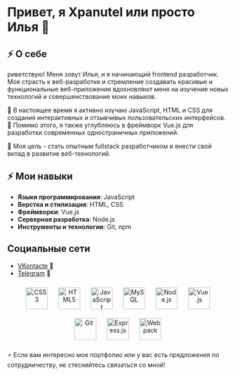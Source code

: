 # Привет, я Xpanutel или просто Илья 👋

## ⚡ О себе
риветствую! Меня зовут Илья, и я начинающий frontend разработчик. 
Моя страсть к веб-разработке и стремление создавать красивые и функциональные веб-приложения вдохновляют меня на изучение новых технологий и совершенствование моих навыков.

🌱 В настоящее время я активно изучаю JavaScript, HTML и CSS для создания интерактивных и отзывчивых пользовательских интерфейсов. 
🌱 Помимо этого, я также углубляюсь в фреймворк Vue.js для разработки современных одностраничных приложений.

🚀 Моя цель - стать опытным fullstack разработчиком и внести свой вклад в развитие веб-технологий.

## ⚡ Мои навыки
- **Языки программирования**: JavaScript
- **Верстка и стилизация**: HTML, CSS
- **Фреймворки**: Vue.js
- **Серверная разработка**: Node.js
- **Инструменты и технологии**: Git, npm

## Социальные сети
- [VKontacte](https://vk.com/ilyushka.polyanskiy) 🌟
- [Telegram](https://t.me/xpanitej) 💬

<div align="center">  
<a href="https://www.w3schools.com/css/" target="_blank"><img style="margin: 10px" src="https://profilinator.rishav.dev/skills-assets/css3-original-wordmark.svg" alt="CSS3" height="50" /></a>  
<a href="https://en.wikipedia.org/wiki/HTML5" target="_blank"><img style="margin: 10px" src="https://profilinator.rishav.dev/skills-assets/html5-original-wordmark.svg" alt="HTML5" height="50" /></a>  
<a href="https://www.javascript.com/" target="_blank"><img style="margin: 10px" src="https://profilinator.rishav.dev/skills-assets/javascript-original.svg" alt="JavaScript" height="50" /></a>  
<a href="https://www.mysql.com/" target="_blank"><img style="margin: 10px" src="https://profilinator.rishav.dev/skills-assets/mysql-original-wordmark.svg" alt="MySQL" height="50" /></a>  
<a href="https://nodejs.org/" target="_blank"><img style="margin: 10px" src="https://profilinator.rishav.dev/skills-assets/nodejs-original-wordmark.svg" alt="Node.js" height="50" /></a>  
<a href="https://vuejs.org/" target="_blank"><img style="margin: 10px" src="https://profilinator.rishav.dev/skills-assets/vuejs-original-wordmark.svg" alt="Vue.js" height="50" /></a>  
<a href="https://github.com/" target="_blank"><img style="margin: 10px" src="https://profilinator.rishav.dev/skills-assets/git-scm-icon.svg" alt="Git" height="50" /></a>  
<a href="https://expressjs.com/" target="_blank"><img style="margin: 10px" src="https://profilinator.rishav.dev/skills-assets/express-original-wordmark.svg" alt="Express.js" height="50" /></a>  
<a href="https://webpack.js.org/" target="_blank"><img style="margin: 10px" src="https://profilinator.rishav.dev/skills-assets/webpack-original.svg" alt="Webpack" height="50" /></a>  
</div>


⭐️ Если вам интересно мое портфолио или у вас есть предложения по сотрудничеству, не стесняйтесь связаться со мной!
